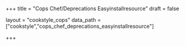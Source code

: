 +++
title = "Cops Chef/Deprecations Easyinstallresource"
draft = false

layout = "cookstyle_cops"
data_path = ["cookstyle","cops_chef_deprecations_easyinstallresource"]

+++

<!-- The content of this page is automatically generated from the
cops_chef_deprecations_easyinstallresource.yml file in github.com/chef/cookstyle/docs-chef-io/data/cookstyle. -->
